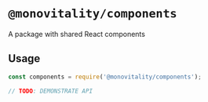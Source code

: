 # `@monovitality/components`

A package with shared React components

## Usage

```ts
const components = require('@monovitality/components');

// TODO: DEMONSTRATE API
```
